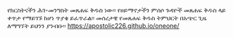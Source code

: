 የክርስትናችን ሕገ-መንግስት መጸሐፍ ቅዱስ ነው፡፡ የሀይማኖታችን ምሰሶ ጉዳዮች መጸሐፍ ቅዱስ ላይ ቀጥታ የማይገኙ ከሆነ ጥያቄ ይፈጥራል፡፡ መሰረታዊ የመጸሐፍ ቅዱስ ትምህርት በአጭር ጊዜ ለማግኘት ይህንን ያንብቡ፡፡
https://apostolic226.github.io/oneone/

